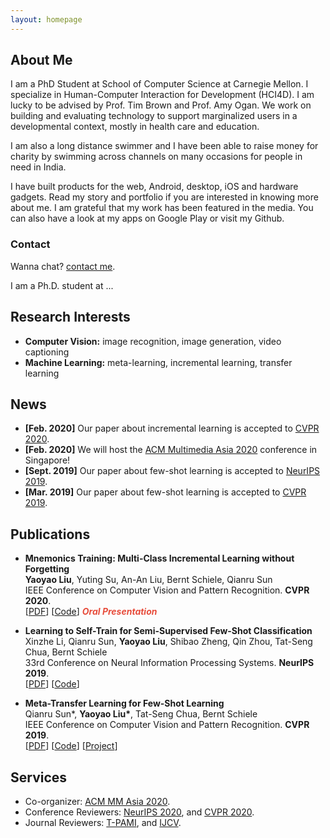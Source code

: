 ```yaml
---
layout: homepage
---
```


## About Me

I am a PhD Student at School of Computer Science at Carnegie Mellon. I specialize in Human-Computer Interaction for Development (HCI4D). I am lucky to be advised by Prof. Tim Brown and Prof. Amy Ogan. We work on building and evaluating technology to support marginalized users in a developmental context, mostly in health care and education. 

I am also a long distance swimmer and I have been able to raise money for charity by swimming across channels on many occasions for people in need in India. 

I have built products for the web, Android, desktop, iOS and hardware gadgets. Read my story and portfolio if you are interested in knowing more about me. I am grateful that my work has been featured in the media. You can also have a look at my apps on Google Play or visit my Github.

###  Contact

Wanna chat? [contact me](mailto:kmarkiv@cmu.edu).



I am a Ph.D. student at ...

## Research Interests

- **Computer Vision:** image recognition, image generation, video captioning
- **Machine Learning:** meta-learning, incremental learning, transfer learning

## News

- **[Feb. 2020]** Our paper about incremental learning is accepted to [CVPR 2020](http://cvpr2020.thecvf.com/).
- **[Feb. 2020]** We will host the [ACM Multimedia Asia 2020](https://mmasia2020.org/) conference in Singapore!
- **[Sept. 2019]** Our paper about few-shot learning is accepted to [NeurIPS 2019](https://nips.cc/Conferences/2019).
- **[Mar. 2019]** Our paper about few-shot learning is accepted to [CVPR 2019](http://cvpr2019.thecvf.com/).

## Publications

- **Mnemonics Training: Multi-Class Incremental Learning without Forgetting**
  <br>
  **Yaoyao Liu**, Yuting Su, An-An Liu, Bernt Schiele, Qianru Sun
  <br>
  IEEE Conference on Computer Vision and Pattern Recognition. **CVPR 2020**.
  <br>
  [[PDF](https://arxiv.org/pdf/2002.10211.pdf)] [[Code](https://github.com/yaoyao-liu/mnemonics)] <strong><i style="color:#e74d3c">Oral Presentation</i></strong>

- **Learning to Self-Train for Semi-Supervised Few-Shot Classification**
  <br>
  Xinzhe Li, Qianru Sun, **Yaoyao Liu**, Shibao Zheng, Qin Zhou, Tat-Seng Chua, Bernt Schiele
  <br>
  33rd Conference on Neural Information Processing Systems. **NeurIPS 2019**.
  <br>
  [[PDF](http://papers.nips.cc/paper/9216-learning-to-self-train-for-semi-supervised-few-shot-classification.pdf)] [[Code](https://github.com/xinzheli1217/learning-to-self-train)]

- **Meta-Transfer Learning for Few-Shot Learning**
  <br>
  Qianru Sun\*, **Yaoyao Liu\***, Tat-Seng Chua, Bernt Schiele
  <br>
  IEEE Conference on Computer Vision and Pattern Recognition. **CVPR 2019**.
  <br>
  [[PDF](http://openaccess.thecvf.com/content_CVPR_2019/papers/Sun_Meta-Transfer_Learning_for_Few-Shot_Learning_CVPR_2019_paper.pdf)] [[Code](https://github.com/yaoyao-liu/meta-transfer-learning)] [[Project](https://mtl.yyliu.net/)]

## Services

- Co-organizer: [ACM MM Asia 2020](https://mmasia2020.org/).
- Conference Reviewers: [NeurIPS 2020](https://neurips.cc/Conferences/2020), and [CVPR 2020](http://cvpr2020.thecvf.com/).
- Journal Reviewers: [T-PAMI](https://ieeexplore.ieee.org/xpl/RecentIssue.jsp?punumber=34), and [IJCV](https://www.springer.com/journal/11263).
